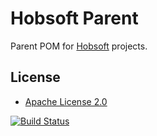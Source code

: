 Hobsoft Parent
==============

Parent POM for [Hobsoft](http://www.hobsoft.org/) projects.

License
-------

* [Apache License 2.0](http://www.apache.org/licenses/LICENSE-2.0.html)

[![Build Status](https://travis-ci.org/markhobson/hobsoft-parent.svg?branch=master)](https://travis-ci.org/markhobson/hobsoft-parent)
